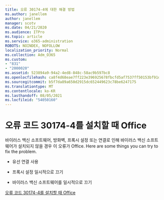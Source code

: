 ```yaml
---
title: 오류 30174-4에 대한 해결 방법
ms.author: janellem
author: janellem
manager: scotv
ms.date: 04/21/2020
ms.audience: ITPro
ms.topic: article
ms.service: o365-administration
ROBOTS: NOINDEX, NOFOLLOW
localization_priority: Normal
ms.collection: Adm_O365
ms.custom:
- "831"
- "2000020"
ms.assetid: 523894a9-94a2-4ed8-848c-58ac9b597bc8
ms.openlocfilehash: ca8f4d68eae7ff223e396925678fbcfd5af7537ff50153bf91d35ed04b41b554
ms.sourcegitcommit: b5f7da89a650d2915dc652449623c78be6247175
ms.translationtype: MT
ms.contentlocale: ko-KR
ms.lasthandoff: 08/05/2021
ms.locfileid: "54050160"
---
```

# <a name="error-code-30174-4-when-installing-office"></a>오류 코드 30174-4를 설치할 때 Office

바이러스 백신 소프트웨어, 방화벽, 프록시 설정 또는 연결로 인해 바이러스 백신 소프트웨어가 설치되지 않을 경우 이 오류가 Office. Here are some things you can try to fix the problem.
  
- 유선 연결 사용

- 프록시 설정 일시적으로 끄기

- 바이러스 백신 소프트웨어를 일시적으로 끄기

[오류 코드 30174-4를 설치할 때 Office](https://support.office.com/article/5d5551db-266f-47b3-93fc-d51c2e8f4c0b?wt.mc_id=Alchemy_ClientDIA)
  